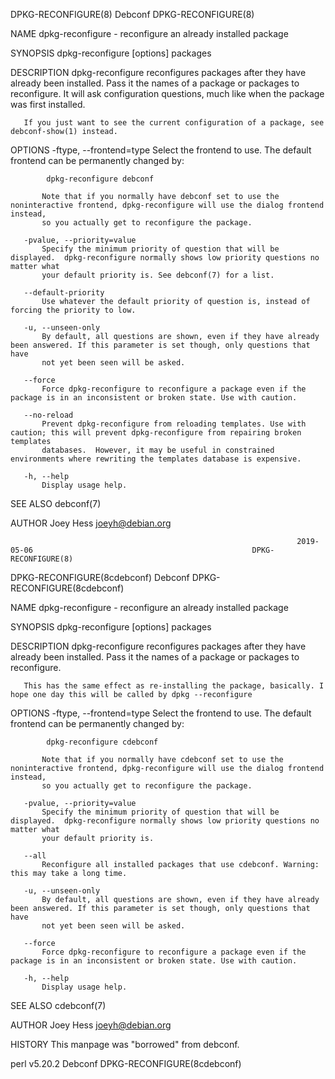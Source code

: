 DPKG-RECONFIGURE(8)                                                   Debconf                                                  DPKG-RECONFIGURE(8)

NAME
       dpkg-reconfigure - reconfigure an already installed package

SYNOPSIS
        dpkg-reconfigure [options] packages

DESCRIPTION
       dpkg-reconfigure reconfigures packages after they have already been installed. Pass it the names of a package or packages to reconfigure.
       It will ask configuration questions, much like when the package was first installed.

       If you just want to see the current configuration of a package, see debconf-show(1) instead.

OPTIONS
       -ftype, --frontend=type
           Select the frontend to use. The default frontend can be permanently changed by:

            dpkg-reconfigure debconf

           Note that if you normally have debconf set to use the noninteractive frontend, dpkg-reconfigure will use the dialog frontend instead,
           so you actually get to reconfigure the package.

       -pvalue, --priority=value
           Specify the minimum priority of question that will be displayed.  dpkg-reconfigure normally shows low priority questions no matter what
           your default priority is. See debconf(7) for a list.

       --default-priority
           Use whatever the default priority of question is, instead of forcing the priority to low.

       -u, --unseen-only
           By default, all questions are shown, even if they have already been answered. If this parameter is set though, only questions that have
           not yet been seen will be asked.

       --force
           Force dpkg-reconfigure to reconfigure a package even if the package is in an inconsistent or broken state. Use with caution.

       --no-reload
           Prevent dpkg-reconfigure from reloading templates. Use with caution; this will prevent dpkg-reconfigure from repairing broken templates
           databases.  However, it may be useful in constrained environments where rewriting the templates database is expensive.

       -h, --help
           Display usage help.

SEE ALSO
       debconf(7)

AUTHOR
       Joey Hess <joeyh@debian.org>

                                                                    2019-05-06                                                 DPKG-RECONFIGURE(8)
DPKG-RECONFIGURE(8cdebconf)                                           Debconf                                          DPKG-RECONFIGURE(8cdebconf)

NAME
       dpkg-reconfigure - reconfigure an already installed package

SYNOPSIS
        dpkg-reconfigure [options] packages

DESCRIPTION
       dpkg-reconfigure reconfigures packages after they have already been installed. Pass it the names of a package or packages to reconfigure.

       This has the same effect as re-installing the package, basically. I hope one day this will be called by dpkg --reconfigure

OPTIONS
       -ftype, --frontend=type
           Select the frontend to use. The default frontend can be permanently changed by:

            dpkg-reconfigure cdebconf

           Note that if you normally have cdebconf set to use the noninteractive frontend, dpkg-reconfigure will use the dialog frontend instead,
           so you actually get to reconfigure the package.

       -pvalue, --priority=value
           Specify the minimum priority of question that will be displayed.  dpkg-reconfigure normally shows low priority questions no matter what
           your default priority is.

       --all
           Reconfigure all installed packages that use cdebconf. Warning: this may take a long time.

       -u, --unseen-only
           By default, all questions are shown, even if they have already been answered. If this parameter is set though, only questions that have
           not yet been seen will be asked.

       --force
           Force dpkg-reconfigure to reconfigure a package even if the package is in an inconsistent or broken state. Use with caution.

       -h, --help
           Display usage help.

SEE ALSO
       cdebconf(7)

AUTHOR
       Joey Hess <joeyh@debian.org>

HISTORY
       This manpage was "borrowed" from debconf.

perl v5.20.2                                                          Debconf                                          DPKG-RECONFIGURE(8cdebconf)
